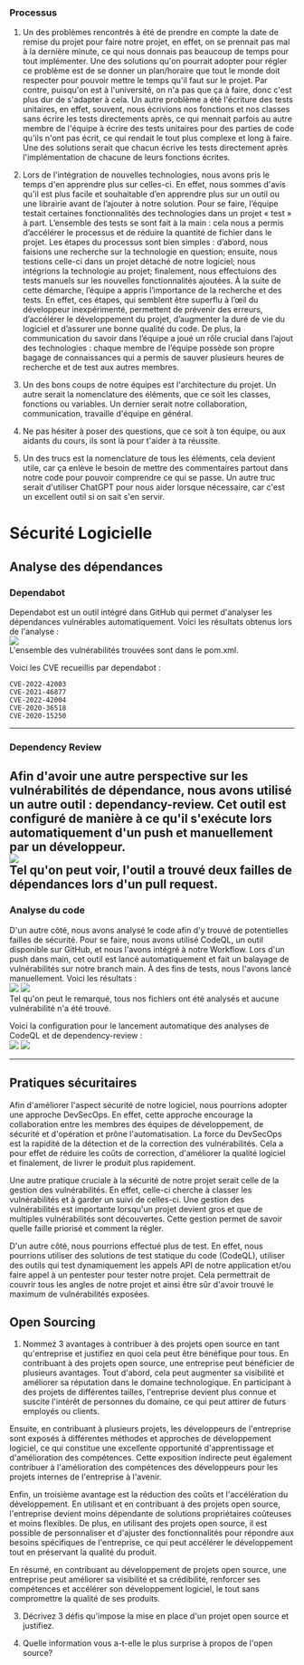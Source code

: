 ### Processus

1) Un des problèmes rencontrés à été de prendre en compte la date de remise du projet pour faire notre projet, en effet, on se prennait pas mal à la dernière minute, ce qui nous donnais pas beaucoup de temps pour tout implémenter. Une des solutions qu'on pourrait adopter pour régler ce problème est de se donner un plan/horaire que tout le monde doit respecter pour pouvoir mettre le temps qu'il faut sur le projet. Par contre, puisqu'on est à l'université, on n'a pas que ça à faire, donc c'est plus dur de s'adapter à cela.
Un autre problème a été l'écriture des tests unitaires, en effet, souvent, nous écrivions nos fonctions et nos classes sans écrire les tests directements après, ce qui mennait parfois au autre membre de l'équipe à écrire des tests unitaires pour des parties de code qu'ils n'ont pas écrit, ce qui rendait le tout plus complexe et long à faire. Une des solutions serait que chacun écrive les tests directement après l'implémentation de chacune de leurs fonctions écrites.

2) Lors de l'intégration de nouvelles technologies, nous avons pris le temps d'en apprendre plus sur celles-ci. En effet, nous sommes d'avis qu'il est plus facile et souhaitable d’en apprendre plus sur un outil ou une librairie avant de l’ajouter à notre solution. Pour se faire, l’équipe testait certaines fonctionnalités des technologies dans un projet « test » à part. L’ensemble des tests se sont fait à la main : cela nous a permis d’accélérer le processus et de réduire la quantité de fichier dans le projet. Les étapes du processus sont bien simples : d’abord, nous faisions une recherche sur la technologie en question; ensuite, nous testions celle-ci dans un projet détaché de notre logiciel; nous intégrions la technologie au projet; finalement, nous effectuions des tests manuels sur les nouvelles fonctionnalités ajoutées.
À la suite de cette démarche, l’équipe a appris l’importance de la recherche et des tests. En effet, ces étapes, qui semblent être superflu à l’œil du développeur inexpérimenté, permettent de prévenir des erreurs, d’accélérer le développement du projet, d’augmenter la duré de vie du logiciel et d’assurer une bonne qualité du code. De plus, la communication du savoir dans l’équipe a joué un rôle crucial dans l’ajout des technologies : chaque membre de l’équipe possède son propre bagage de connaissances qui a permis de sauver plusieurs heures de recherche et de test aux autres membres.

3) Un des bons coups de notre équipes est l'architecture du projet. Un autre serait la nomenclature des éléments, que ce soit les classes, fonctions ou variables. Un dernier serait notre collaboration, communication, travaille d'équipe en général.

4) Ne pas hésiter à poser des questions, que ce soit à ton équipe, ou aux aidants du cours, ils sont là pour t'aider à ta réussite.

5) Un des trucs est la nomenclature de tous les éléments, cela devient utile, car ça enlève le besoin de mettre des commentaires partout dans notre code pour pouvoir comprendre ce qui se passe. Un autre truc serait d'utiliser ChatGPT pour nous aider lorsque nécessaire, car c'est un excellent outil si on sait s'en servir.

# Sécurité Logicielle
## Analyse des dépendances
### Dependabot
Dependabot est un outil intégré dans GitHub qui permet d'analyser les dépendances vulnérables automatiquement.
Voici les résultats obtenus lors de l'analyse :
<br />
<img src="images/dependabot.png">
<br />
L'ensemble des vulnérabilités trouvées sont dans le pom.xml.

Voici les CVE recueillis par dependabot :
```
CVE-2022-42003
CVE-2021-46877
CVE-2022-42004
CVE-2020-36518
CVE-2020-15250
```
---
### Dependency Review
Afin d'avoir une autre perspective sur les vulnérabilités de dépendance, nous avons utilisé
un autre outil : dependancy-review. Cet outil est configuré de manière à ce qu'il s'exécute lors
automatiquement d'un push et manuellement par un développeur.
<br />
<img src="images/dependency-review-findings.png">
<br />
Tel qu'on peut voir, l'outil a trouvé deux failles de dépendances lors d'un pull request.
---
### Analyse du code
D'un autre côté, nous avons analysé le code afin d'y trouvé de potentielles failles
de sécurité. Pour se faire, nous avons utilisé CodeQL, un outil disponible sur GitHub,
et nous l'avons intégré à notre Workflow. Lors d'un push dans main, cet outil est lancé automatiquement
et fait un balayage de vulnérabilités sur notre branch main. À des fins de tests, nous l'avons
lancé manuellement. Voici les résultats :
<br />
<img src="images/file_scanned.png">
<img src="images/scanning.png">
<br />
Tel qu'on peut le remarqué, tous nos fichiers ont été analysés et aucune vulnérabilité
n'a été trouvé.

Voici la configuration pour le lancement automatique des analyses de CodeQL et de
dependency-review :
<br />
<img src="images/workflow-codeql.png"/>
<img src="images/workflow-dependency-review.png"/>

---
## Pratiques sécuritaires
Afin d'améliorer l'aspect sécurité de notre logiciel, nous pourrions adopter une approche
DevSecOps. En effet, cette approche encourage la collaboration entre les membres des équipes de
développement, de sécurité et d'opération et prône l'automatisation. La force du DevSecOps est
la rapidité de la détection et de la correction des vulnérabilités. Cela a pour effet de réduire
les coûts de correction, d'améliorer la qualité logiciel et finalement, de livrer le produit plus
rapidement.

Une autre pratique cruciale à la sécurité de notre projet serait celle de la gestion des vulnérabilités.
En effet, celle-ci cherche à classer les vulnérabilités et à garder un suivi de celles-ci.
Une gestion des vulnérabilités est importante lorsqu'un projet devient gros et que de multiples
vulnérabilités sont découvertes. Cette gestion permet de savoir quelle faille priorisé et comment la régler.

D'un autre côté, nous pourrions effectué plus de test. En effet, nous pourrions utiliser des solutions de
test statique du code (CodeQL), utiliser des outils qui test dynamiquement les appels API de notre application et/ou
faire appel à un pentester pour tester notre projet. Cela permettrait de couvrir tous les angles de notre projet
et ainsi être sûr d'avoir trouvé le maximum de vulnérabilités exposées.

## Open Sourcing

1. Nommez 3 avantages à contribuer à des projets open source en tant qu'entreprise et justifiez en quoi cela peut
être bénéfique pour tous.
En contribuant à des projets open source, une entreprise peut bénéficier de plusieurs avantages. 
Tout d'abord, cela peut augmenter sa visibilité et améliorer sa réputation dans le domaine technologique. En participant
à des projets de différentes tailles, l'entreprise devient plus connue et suscite l'intérêt de personnes du domaine,
 ce qui peut attirer de futurs employés ou clients.

Ensuite, en contribuant à plusieurs projets, les développeurs de l'entreprise sont exposés à différentes méthodes et 
approches de développement logiciel, ce qui constitue une excellente opportunité d'apprentissage et d'amélioration des compétences. 
Cette exposition indirecte peut également contribuer à l'amélioration des compétences des développeurs pour les projets internes de l'entreprise à l'avenir.

Enfin, un troisième avantage est la réduction des coûts et l'accélération du développement. En utilisant et en contribuant à
des projets open source, l'entreprise devient moins dépendante de solutions propriétaires coûteuses et moins flexibles. 
De plus, en utilisant des projets open source, il est possible de personnaliser et d'ajuster des fonctionnalités pour répondre aux besoins
spécifiques de l'entreprise, ce qui peut accélérer le développement tout en préservant la qualité du produit.

En résumé, en contribuant au développement de projets open source, une entreprise peut améliorer sa visibilité et sa crédibilité,
renforcer ses compétences et accélérer son développement logiciel, le tout sans compromettre la qualité de ses produits.
   
3. Décrivez 3 défis qu'impose la mise en place d'un projet open source et justifiez.
   
5. Quelle information vous a-t-elle le plus surprise à propos de l'open source?
